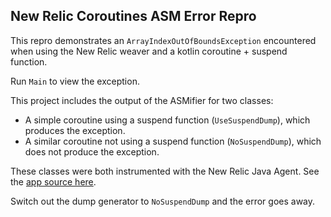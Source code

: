 ## New Relic Coroutines ASM Error Repro

This repro demonstrates an `ArrayIndexOutOfBoundsException` encountered when 
using the New Relic weaver and a kotlin coroutine + suspend function.

Run `Main` to view the exception. 

This project includes the output of the ASMifier for two classes:
- A simple coroutine using a suspend function (`UseSuspendDump`), which produces the exception.
- A similar coroutine not using a suspend function (`NoSuspendDump`), which does not produce the exception. 

These classes were both instrumented with the New Relic Java Agent. See
the [app source here](https://github.com/kanderson250/NewRelic-ClassTransformer-Error/blob/main/app-code/src/MultipartApp.kt). 

Switch out the dump generator to `NoSuspendDump` and the error goes away. 